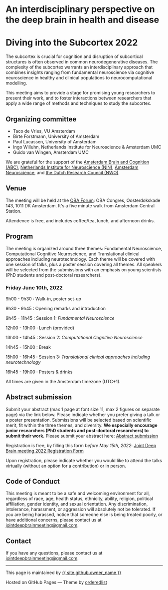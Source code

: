 # <a name="home"></a>An interdisciplinary perspective on the deep brain in health and disease
# Diving into the Subcortex 2022

The subcortex is crucial for cognition and disruption of subcortical structures is often observed in common neurodegenerative diseases. The complexity of the subcortex warrants an interdisciplinary approach that combines insights ranging from fundamental neuroscience via cognitive neuroscience in healthy and clinical populations to neurocomputational modelling. 

This meeting aims to provide a stage for promising young researchers to present their work, and to foster interactions between researchers that apply a wide range of methods and techniques to study the subcortex.

## <a names="orga"></a>Organizing committee

- Taco de Vries, VU Amsterdam
- Birte Forstmann, University of Amsterdam
- Paul Lucassen, University of Amsterdam
- Ingo Willuhn, Netherlands Institute for Neuroscience & Amsterdam UMC
- Guido van Wingen, Amsterdam UMC

We are grateful for the support of the [Amsterdam Brain and Cognition (ABC)](https://abc.uva.nl/), [Netherlands Institute for Neuroscience (NIN)](https://nin.nl/), [Amsterdam Neuroscience](https://www.amsterdamumc.org/en/research/institutes/amsterdam-neuroscience.htm), and [the Dutch Research Council (NWO)](https://www.nwo.nl/).

## Venue
The meeting will be held at the [OBA Forum](https://www.obacongres.nl/forum): OBA Congres, Oosterdokskade 143, 1011 DK Amsterdam. It's a five minute walk from Amsterdam Central Station.

Attendence is free, and includes coffee/tea, lunch, and afternoon drinks.


## <a name="program"></a>Program
The meeting is organized around three themes: Fundamental Neuroscience, Computational Cognitive Neuroscience, and Translational clinical approaches including neurotechnology. Each theme will be covered with one session of talks, plus a poster session covering all themes. All speakers will be selected from the submissions with an emphasis on young scientists (PhD students and post-doctoral researchers).


### Friday June 10th, 2022

9h00 - 9h30
: Walk-in, poster set-up

9h30 - 9h45
: Opening remarks and introduction

9h45 - 11h45 
: Session 1: _Fundamental Neuroscience_

12h00 - 13h00
: Lunch (provided)

13h00 - 14h45 
: Session 2: _Computational Cognitive Neuroscience_

14h45 - 15h00
: Break

15h00 - 16h45 
: Session 3: _Translational clinical approaches including neurotechnology_

16h45 - 19h00
: Posters & drinks

All times are given in the Amsterdam timezone (UTC+1).


## <a name="register"></a>Abstract submission
Submit your abstract (max 1 page at font size 11, max 2 figures on separate page) via the link below. Please indicate whether you prefer giving a talk or a poster presentation. Submissions will be selected based on scientific merit, fit within the three themes, and diversity. **We especially encourage junior researchers (PhD students and post-doctoral researchers) to submit their work.** Please submit your abstract here: [Abstract submission](https://surfdrive.surf.nl/files/index.php/s/LmUfD1rKoKkOFdh)

Registration is free, by filling this form *before May 15th, 2022*:
[Joint Deep Brain meeting 2022 Registration Form](https://docs.google.com/forms/d/1aF7L_jm2wJepuMOKtAw54vkP22_SbsYO7LHLniplh1Q/viewform?usp=sharing&edit_requested=true)

Upon registration, please indicate whether you would like to attend the talks virtually (without an option for a contribution) or in person.



## <a name="code"></a>Code of Conduct

This meeting is meant to be a safe and welcoming environment for all, regardless of race, age, health status, ethnicity, ability, religion, political affiliation, gender identity, and sexual orientation.
Any discrimination, intolerance, harassment, or aggression will absolutely not be tolerated. 
If you are being harassed, notice that someone else is being treated poorly, or have additional concerns, please contact us at <jointdeepbrainmeeting@gmail.com>. 

## <a name="contact"></a>Contact
If you have any questions, please contact us at <jointdeepbrainmeeting@gmail.com>. 


---
 This page is maintained by <a href="{{ site.github.owner_url }}">{{ site.github.owner_name }}</a>
 
 Hosted on GitHub Pages &mdash; Theme by <a href="https://github.com/orderedlist">orderedlist</a>
